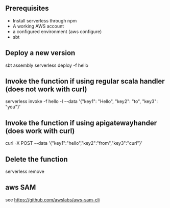 ## Prerequisites

- Install serverless through npm
- A working AWS account
- a configured environment (aws configure)
- sbt

## Deploy a new version
sbt assembly
serverless deploy -f hello

## Invoke the function if using regular scala handler (does not work with curl)

serverless invoke -f hello -l --data '{"key1": "Hello", "key2": "to", "key3": "you"}'

## Invoke the function if using apigatewayhander (does work with curl)

curl -X POST --data '{"key1":"hello","key2":"from","key3":"curl"}' <endpoint>

## Delete the function
serverless remove

## aws SAM

see https://github.com/awslabs/aws-sam-cli